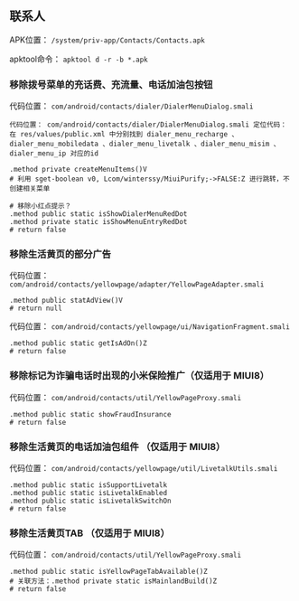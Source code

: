 ## 联系人
APK位置： `/system/priv-app/Contacts/Contacts.apk`

apktool命令： `apktool d -r -b *.apk`

### 移除拨号菜单的充话费、充流量、电话加油包按钮
代码位置： `com/android/contacts/dialer/DialerMenuDialog.smali`
```
代码位置： com/android/contacts/dialer/DialerMenuDialog.smali 定位代码： 在 res/values/public.xml 中分别找到 dialer_menu_recharge 、dialer_menu_mobiledata 、dialer_menu_livetalk 、dialer_menu_misim 、dialer_menu_ip 对应的id

.method private createMenuItems()V
# 利用 sget-boolean v0, Lcom/winterssy/MiuiPurify;->FALSE:Z 进行跳转，不创建相关菜单

# 移除小红点提示？
.method public static isShowDialerMenuRedDot
.method private static isShowMenuEntryRedDot
# return false
```

### 移除生活黄页的部分广告
代码位置： `com/android/contacts/yellowpage/adapter/YellowPageAdapter.smali`
```
.method public statAdView()V
# return null
```
代码位置： `com/android/contacts/yellowpage/ui/NavigationFragment.smali`
```
.method public static getIsAdOn()Z
# return false
```

### 移除标记为诈骗电话时出现的小米保险推广（仅适用于 MIUI8）
代码位置： `com/android/contacts/util/YellowPageProxy.smali`
```
.method public static showFraudInsurance
# return false
```

### 移除生活黄页的电话加油包组件 （仅适用于 MIUI8）
代码位置： `com/android/contacts/yellowpage/util/LivetalkUtils.smali`
```
.method public static isSupportLivetalk
.method public static isLivetalkEnabled
.method public static isLivetalkSwitchOn
# return false
```

### 移除生活黄页TAB （仅适用于 MIUI8）
代码位置： `com/android/contacts/util/YellowPageProxy.smali`
```
.method public static isYellowPageTabAvailable()Z
# 关联方法：.method private static isMainlandBuild()Z
# return false
```
